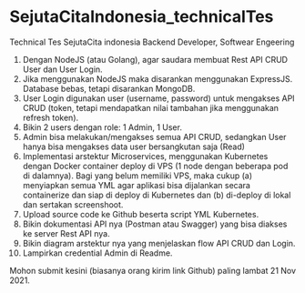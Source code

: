 # SejutaCitaIndonesia_technicalTes
Technical Tes SejutaCita indonesia Backend Developer, Softwear Engeering

1. Dengan NodeJS (atau Golang), agar saudara membuat Rest API CRUD User dan User Login. 
2. Jika menggunakan NodeJS maka disarankan menggunakan ExpressJS. Database bebas, tetapi disarankan MongoDB.
3. User Login digunakan user (username, password) untuk mengakses API CRUD (token, tetapi mendapatkan nilai tambahan jika menggunakan refresh token).
5. Bikin 2 users dengan role: 1 Admin, 1 User.
6. Admin bisa melakukan/mengakses semua API CRUD, sedangkan User hanya bisa mengakses data user bersangkutan saja (Read)
7. Implementasi arstektur Microservices, menggunakan Kubernetes dengan Docker container deploy di VPS (1 node dengan beberapa pod di dalamnya). Bagi yang belum memiliki VPS, maka cukup (a) menyiapkan semua YML agar aplikasi bisa dijalankan secara containerize dan siap di deploy di Kubernetes dan (b) di-deploy di lokal dan sertakan screenshoot. 
8. Upload source code ke Github beserta script YML Kubernetes.
9. Bikin dokumentasi API nya (Postman atau Swagger) yang bisa diakses ke server Rest API nya.
10. Bikin diagram arstektur nya yang menjelaskan flow API CRUD dan Login.
11. Lampirkan credential Admin di Readme.

Mohon submit kesini (biasanya orang kirim link Github) paling lambat 21 Nov 2021.
